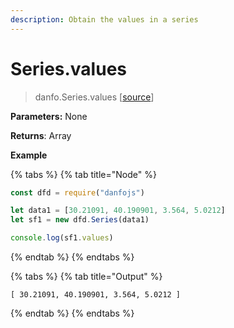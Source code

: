 ```yaml
---
description: Obtain the values in a series
---
```


# Series.values

> danfo.Series.values   \[[source](https://github.com/opensource9ja/danfojs/blob/master/danfojs/src/core/generic.js#L279)\]

**Parameters:** None

**Returns**:  Array

**Example**

{% tabs %}
{% tab title="Node" %}
```javascript
const dfd = require("danfojs")

let data1 = [30.21091, 40.190901, 3.564, 5.0212]
let sf1 = new dfd.Series(data1)

console.log(sf1.values)
```
{% endtab %}
{% endtabs %}

{% tabs %}
{% tab title="Output" %}
```text
[ 30.21091, 40.190901, 3.564, 5.0212 ]
```
{% endtab %}
{% endtabs %}


